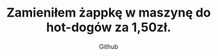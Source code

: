 ---
emoji: "🌭"
thumbnail: "zappka.png"
title: "Zamieniłem żappkę w maszynę do hot-dogów za 1,50zł."
subtitle: "Github"
github: "https://github.com/asdfMaciej/zabka-as-a-service"
weight: 5
---